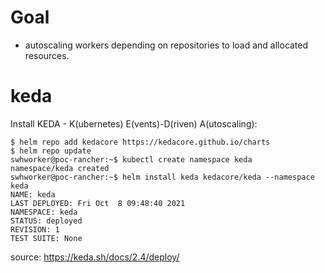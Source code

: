 
# Goal

- autoscaling workers depending on repositories to load and allocated resources.

# keda

Install KEDA - K(ubernetes) E(vents)-D(riven) A(utoscaling):
```
$ helm repo add kedacore https://kedacore.github.io/charts
$ helm repo update
swhworker@poc-rancher:~$ kubectl create namespace keda
namespace/keda created
swhworker@poc-rancher:~$ helm install keda kedacore/keda --namespace keda
NAME: keda
LAST DEPLOYED: Fri Oct  8 09:48:40 2021
NAMESPACE: keda
STATUS: deployed
REVISION: 1
TEST SUITE: None
```
source: https://keda.sh/docs/2.4/deploy/
